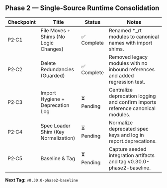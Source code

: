 ## Phase 2 — Single-Source Runtime Consolidation

| Checkpoint | Title | Status | Notes |
|-------------|--------|--------|-------|
| P2·C1 | File Moves + Shims (No Logic Changes) | ✅ Complete | Renamed *_rt modules to canonical names with import shims. |
| P2·C2 | Delete Redundancies (Guarded) | ✅ Complete | Removed legacy modules with no inbound references and added regression test. |
| P2·C3 | Import Hygiene + Deprecation Log | ⏳ Pending | Centralize deprecation logging and confirm imports reference canonical modules. |
| P2·C4 | Spec Loader Shim (Key Normalization) | ⏳ Pending | Normalize deprecated spec keys and log in report.deprecations. |
| P2·C5 | Baseline & Tag | ⏳ Pending | Capture seeded integration artifacts and tag v0.30.0-phase2-baseline. |

**Next Tag:** `v0.30.0-phase2-baseline`
